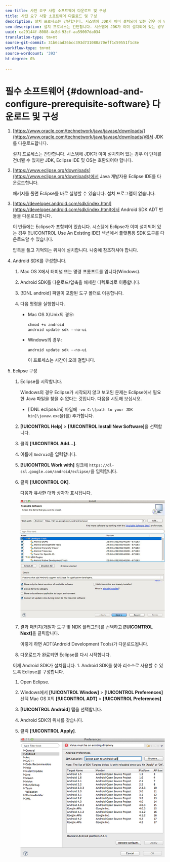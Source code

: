 ```yaml
---
seo-title: 사전 요구 사항 소프트웨어 다운로드 및 구성
title: 사전 요구 사항 소프트웨어 다운로드 및 구성
description: 설치 프로세스는 간단합니다. 시스템에 JDK가 이미 설치되어 있는 경우 이 단계를 건너뛸 수 있지만 JDK, Eclipse IDE 및 OS는 호환되어야 합니다.
seo-description: 설치 프로세스는 간단합니다. 시스템에 JDK가 이미 설치되어 있는 경우 이 단계를 건너뛸 수 있지만 JDK, Eclipse IDE 및 OS는 호환되어야 합니다.
uuid: ca29144f-8088-4c8d-93cf-aa59007da034
translation-type: tm+mt
source-git-commit: 31b6cad26bcc393d731080a70eff1c59551f1c8e
workflow-type: tm+mt
source-wordcount: '393'
ht-degree: 0%

---
```



# 필수 소프트웨어 {#download-and-configure-prerequisite-software} 다운로드 및 구성

1. [https://www.oracle.com/technetwork/java/javase/downloads/](https://www.oracle.com/technetwork/java/javase/downloads/)에서 JDK를 다운로드합니다.

   설치 프로세스는 간단합니다. 시스템에 JDK가 이미 설치되어 있는 경우 이 단계를 건너뛸 수 있지만 JDK, Eclipse IDE 및 OS는 호환되어야 합니다.
1. [https://www.eclipse.org/downloads](https://www.eclipse.org/downloads)에서 Java 개발자용 Eclipse IDE를 다운로드합니다.

   패키지를 풀면 Eclipse를 바로 실행할 수 있습니다. 설치 프로그램이 없습니다.
1. [https://developer.android.com/sdk/index.html](https://developer.android.com/sdk/index.html)에서 Android SDK ADT 번들을 다운로드합니다.

   이 번들에는 Eclipse가 포함되어 있습니다. 시스템에 Eclipse가 이미 설치되어 있는 경우 [!UICONTROL Use An Existing IDE] 섹션에서 플랫폼용 SDK 도구를 다운로드할 수 있습니다.

   압축을 풀고 기억되는 위치에 설치합니다. 나중에 참조하셔야 합니다.
1. Android SDK를 구성합니다.
   1. Mac OS X에서 터미널 또는 명령 프롬프트를 엽니다(Windows).
   1. Android SDK를 다운로드/압축을 해제한 디렉토리로 이동합니다.
   1. [!DNL android] 파일이 포함된 도구 폴더로 이동합니다.
   1. 다음 명령을 실행합니다.

      * Mac OS X/Unix의 경우:

         ```
         chmod +x android 
         android update sdk --no-ui
         ```

      * Windows의 경우:

         ```
         android update sdk --no-ui
         ```

         이 프로세스는 시간이 오래 걸립니다.

1. Eclipse 구성
   1. Eclipse를 시작합니다.

      Windows의 경우 Eclipse가 시작되지 않고 보고된 문제는 Eclipse에서 필요한 Java 파일을 찾을 수 없다는 것입니다. 다음을 시도해 보십시오.

      * [!DNL eclipse.ini] 파일에 `-vm C:\[path to your JDK bin]\javaw.exe`을(를) 추가합니다.
   1. **[!UICONTROL Help]** > **[!UICONTROL Install New Software]**&#x200B;을 선택합니다.
   1. 클릭 **[!UICONTROL Add...]**.
   1. 이름에 `Android`을 입력합니다.
   1. **[!UICONTROL Work with]** 링크에 `https://dl-ssl.google.com/android/eclipse/`을 입력합니다.
   1. 클릭 **[!UICONTROL OK]**.

      다음과 유사한 대화 상자가 표시됩니다.

      ![](assets/available_software.jpg)

   1. 결과 패키지(개발자 도구 및 NDK 플러그인)를 선택하고 **[!UICONTROL Next]**&#x200B;을 클릭합니다.

      이렇게 하면 ADT(Android Development Tools)가 다운로드됩니다.
   1. 다운로드가 완료되면 Eclipse를 다시 시작합니다.

   이제 Android SDK가 설치됩니다. 1. Android SDK를 찾아 리소스로 사용할 수 있도록 Eclipse를 구성합니다.
   1. Open Eclipse.
   1. Windows에서 **[!UICONTROL Window]** > **[!UICONTROL Preferences]** 선택 Mac OS X의 **[!UICONTROL ADT]** > **[!UICONTROL Preferences]**
   1. **[!UICONTROL Android]** 탭을 선택합니다.
   1. Android SDK의 위치를 찾습니다.
   1. 클릭 **[!UICONTROL Apply]**.

      ![단계 결과](assets/ss2.jpg)


